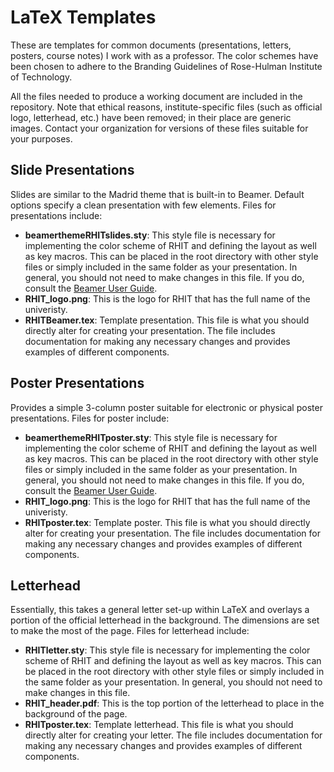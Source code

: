 # LaTeX Templates

These are templates for common documents (presentations, letters, posters, course notes) I work with as a professor.  The color schemes have been chosen to adhere to the Branding Guidelines of Rose-Hulman Institute of Technology.

All the files needed to produce a working document are included in the repository.  Note that ethical reasons, institute-specific files (such as official logo, letterhead, etc.) have been removed; in their place are generic images.  Contact your organization for versions of these files suitable for your purposes.


## Slide Presentations
Slides are similar to the Madrid theme that is built-in to Beamer.  Default options specify a clean presentation with few elements.  Files for presentations include:

  - __beamerthemeRHITslides.sty__: This style file is necessary for implementing the color scheme of RHIT and defining the layout as well as key macros.  This can be placed in the root directory with other style files or simply included in the same folder as your presentation.  In general, you should not need to make changes in this file.  If you do, consult the [Beamer User Guide](http://ctan.math.utah.edu/ctan/tex-archive/macros/latex/contrib/beamer/doc/beameruserguide.pdf).
  - __RHIT_logo.png__: This is the logo for RHIT that has the full name of the univeristy.
  - __RHITBeamer.tex__: Template presentation.  This file is what you should directly alter for creating your presentation.  The file includes documentation for making any necessary changes and provides examples of different components.
  

## Poster Presentations
Provides a simple 3-column poster suitable for electronic or physical poster presentations.  Files for poster include:

  - __beamerthemeRHITposter.sty__: This style file is necessary for implementing the color scheme of RHIT and defining the layout as well as key macros.  This can be placed in the root directory with other style files or simply included in the same folder as your presentation.  In general, you should not need to make changes in this file.  If you do, consult the [Beamer User Guide](http://ctan.math.utah.edu/ctan/tex-archive/macros/latex/contrib/beamer/doc/beameruserguide.pdf).
  - __RHIT_logo.png__: This is the logo for RHIT that has the full name of the univeristy.
  - __RHITposter.tex__: Template poster.  This file is what you should directly alter for creating your presentation.  The file includes documentation for making any necessary changes and provides examples of different components.
  
  
## Letterhead
Essentially, this takes a general letter set-up within LaTeX and overlays a portion of the official letterhead in the background.  The dimensions are set to make the most of the page.  Files for letterhead include:

  - __RHITletter.sty__: This style file is necessary for implementing the color scheme of RHIT and defining the layout as well as key macros.  This can be placed in the root directory with other style files or simply included in the same folder as your presentation.  In general, you should not need to make changes in this file.
  - __RHIT_header.pdf__: This is the top portion of the letterhead to place in the background of the page.
  - __RHITposter.tex__: Template letterhead.  This file is what you should directly alter for creating your letter.  The file includes documentation for making any necessary changes and provides examples of different components.
